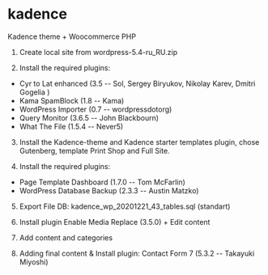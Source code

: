 # kadence
Kadence theme + Woocommerce PHP

1. Create local site from wordpress-5.4-ru_RU.zip

2. Install the required plugins:
* Cyr to Lat enhanced (3.5 -- Sol, Sergey Biryukov, Nikolay Karev, Dmitri Gogelia )
* Kama SpamBlock (1.8 -- Kama)
* WordPress Importer (0.7 -- wordpressdotorg)
* Query Monitor (3.6.5 -- John Blackbourn)
* What The File (1.5.4 -- Never5)

3. Install the Kadence-theme and Kadence starter templates plugin, chose Gutenberg, template Print Shop and Full Site.

4. Install the required plugins:
* Page Template Dashboard (1.7.0 -- Tom McFarlin)
* WordPress Database Backup (2.3.3 -- Austin Matzko)

5. Export File DB: kadence_wp_20201221_43_tables.sql (standart)

6. Install plugin Enable Media Replace (3.5.0) + Edit content

7. Add content and categories

8. Adding final content & Install plugin: Contact Form 7 (5.3.2 -- Takayuki Miyoshi)
